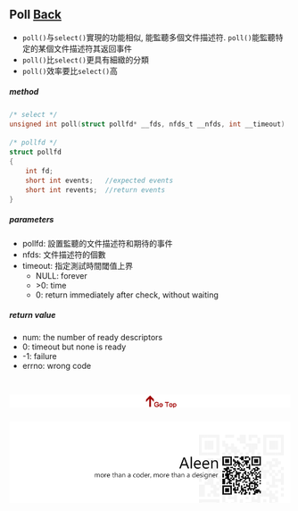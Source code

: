 ## Poll [Back](./../Coding.md)

- ```poll()```与```select()```實現的功能相似, 能監聽多個文件描述符. ```poll()```能監聽特定的某個文件描述符其返回事件
- ```poll()```比```select()```更具有細緻的分類
- ```poll()```效率要比```select()```高

##### method

```c
/* select */
unsigned int poll(struct pollfd* __fds, nfds_t __nfds, int __timeout)

/* pollfd */
struct pollfd
{
	int fd;
	short int events;	//expected events 	
	short int revents;	//return events
}
```

##### parameters
- pollfd: 設置監聽的文件描述符和期待的事件
- nfds: 文件描述符的個數
- timeout: 指定測試時間閾值上界
	- NULL: forever
	- \>0: time
	- 0: return immediately after check, without waiting

##### return value
- num: the number of ready descriptors
- 0: timeout but none is ready
- -1: failure
- errno: wrong code

<a href="#" style="left:200px;"><img src="./../../../pic/gotop.png"></a>
=====
<a href="http://aleen42.github.io/" target="_blank" ><img src="./../../../pic/tail.gif"></a>
